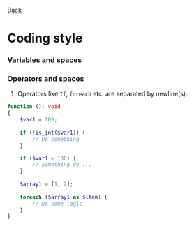 [Back](../README.md)

# Coding style

### Variables and spaces

### Operators and spaces

1. Operators like `If`, `foreach` etc. are separated by newline(s).

```php
function (): void
{
    $var1 = 100;
    
    if (!is_int($var1)) {
        // Do something
    }

    if ($var1 > 100) {
        // Something do ...
    }
    
    $array1 = [1, 2];
    
    foreach ($array1 as $item) {
        // Do some logic
    }
}
```
